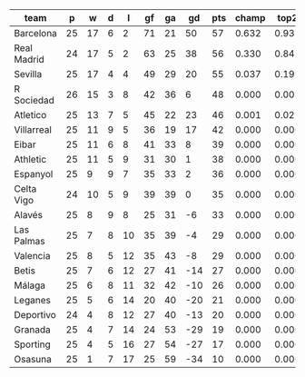 |    team     | p  | w  | d | l  | gf | ga | gd  | pts | champ | top2  | top3  | top4  |  5-7  | bot4  | bot3  | bot2  |
|-------------|----|----|---|----|----|----|-----|-----|-------|-------|-------|-------|-------|-------|-------|-------|
| Barcelona   | 25 | 17 | 6 |  2 | 71 | 21 |  50 |  57 | 0.632 | 0.937 | 0.997 | 1.000 | 0.000 | 0.000 | 0.000 | 0.000|
| Real Madrid | 24 | 17 | 5 |  2 | 63 | 25 |  38 |  56 | 0.330 | 0.847 | 0.977 | 0.999 | 0.001 | 0.000 | 0.000 | 0.000|
| Sevilla     | 25 | 17 | 4 |  4 | 49 | 29 |  20 |  55 | 0.037 | 0.192 | 0.790 | 0.966 | 0.034 | 0.000 | 0.000 | 0.000|
| R Sociedad  | 26 | 15 | 3 |  8 | 42 | 36 |   6 |  48 | 0.000 | 0.002 | 0.034 | 0.241 | 0.726 | 0.000 | 0.000 | 0.000|
| Atletico    | 25 | 13 | 7 |  5 | 45 | 22 |  23 |  46 | 0.001 | 0.022 | 0.198 | 0.732 | 0.264 | 0.000 | 0.000 | 0.000|
| Villarreal  | 25 | 11 | 9 |  5 | 36 | 19 |  17 |  42 | 0.000 | 0.000 | 0.003 | 0.041 | 0.718 | 0.000 | 0.000 | 0.000|
| Eibar       | 25 | 11 | 6 |  8 | 41 | 33 |   8 |  39 | 0.000 | 0.000 | 0.001 | 0.012 | 0.491 | 0.000 | 0.000 | 0.000|
| Athletic    | 25 | 11 | 5 |  9 | 31 | 30 |   1 |  38 | 0.000 | 0.000 | 0.000 | 0.003 | 0.247 | 0.000 | 0.000 | 0.000|
| Espanyol    | 25 |  9 | 9 |  7 | 35 | 33 |   2 |  36 | 0.000 | 0.000 | 0.000 | 0.003 | 0.218 | 0.000 | 0.000 | 0.000|
| Celta Vigo  | 24 | 10 | 5 |  9 | 39 | 39 |   0 |  35 | 0.000 | 0.000 | 0.000 | 0.002 | 0.220 | 0.000 | 0.000 | 0.000|
| Alavés      | 25 |  8 | 9 |  8 | 25 | 31 |  -6 |  33 | 0.000 | 0.000 | 0.000 | 0.000 | 0.068 | 0.001 | 0.000 | 0.000|
| Las Palmas  | 25 |  7 | 8 | 10 | 35 | 39 |  -4 |  29 | 0.000 | 0.000 | 0.000 | 0.000 | 0.009 | 0.013 | 0.002 | 0.000|
| Valencia    | 25 |  8 | 5 | 12 | 35 | 43 |  -8 |  29 | 0.000 | 0.000 | 0.000 | 0.000 | 0.004 | 0.021 | 0.005 | 0.000|
| Betis       | 25 |  7 | 6 | 12 | 27 | 41 | -14 |  27 | 0.000 | 0.000 | 0.000 | 0.000 | 0.001 | 0.134 | 0.043 | 0.007|
| Málaga      | 25 |  6 | 8 | 11 | 32 | 42 | -10 |  26 | 0.000 | 0.000 | 0.000 | 0.000 | 0.001 | 0.141 | 0.045 | 0.009|
| Leganes     | 25 |  5 | 6 | 14 | 20 | 40 | -20 |  21 | 0.000 | 0.000 | 0.000 | 0.000 | 0.000 | 0.586 | 0.287 | 0.099|
| Deportivo   | 24 |  4 | 8 | 12 | 27 | 40 | -13 |  20 | 0.000 | 0.000 | 0.000 | 0.000 | 0.000 | 0.335 | 0.155 | 0.050|
| Granada     | 25 |  4 | 7 | 14 | 24 | 53 | -29 |  19 | 0.000 | 0.000 | 0.000 | 0.000 | 0.000 | 0.881 | 0.729 | 0.436|
| Sporting    | 25 |  4 | 5 | 16 | 27 | 54 | -27 |  17 | 0.000 | 0.000 | 0.000 | 0.000 | 0.000 | 0.891 | 0.742 | 0.433|
| Osasuna     | 25 |  1 | 7 | 17 | 25 | 59 | -34 |  10 | 0.000 | 0.000 | 0.000 | 0.000 | 0.000 | 0.998 | 0.993 | 0.966|

